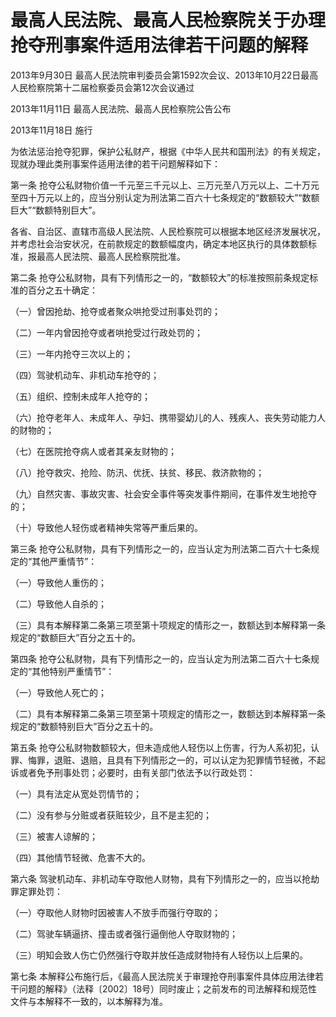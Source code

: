 # 最高人民法院、最高人民检察院关于办理抢夺刑事案件适用法律若干问题的解释

2013年9月30日 最高人民法院审判委员会第1592次会议、2013年10月22日最高人民检察院第十二届检察委员会第12次会议通过

2013年11月11日 最高人民法院、最高人民检察院公告公布

2013年11月18日 施行

<!-- INFO END -->

为依法惩治抢夺犯罪，保护公私财产，根据《中华人民共和国刑法》的有关规定，现就办理此类刑事案件适用法律的若干问题解释如下：

第一条 抢夺公私财物价值一千元至三千元以上、三万元至八万元以上、二十万元至四十万元以上的，应当分别认定为刑法第二百六十七条规定的“数额较大”“数额巨大”“数额特别巨大”。

各省、自治区、直辖市高级人民法院、人民检察院可以根据本地区经济发展状况，并考虑社会治安状况，在前款规定的数额幅度内，确定本地区执行的具体数额标准，报最高人民法院、最高人民检察院批准。

第二条 抢夺公私财物，具有下列情形之一的，“数额较大”的标准按照前条规定标准的百分之五十确定：

（一）曾因抢劫、抢夺或者聚众哄抢受过刑事处罚的；

（二）一年内曾因抢夺或者哄抢受过行政处罚的；

（三）一年内抢夺三次以上的；

（四）驾驶机动车、非机动车抢夺的；

（五）组织、控制未成年人抢夺的；

（六）抢夺老年人、未成年人、孕妇、携带婴幼儿的人、残疾人、丧失劳动能力人的财物的；

（七）在医院抢夺病人或者其亲友财物的；

（八）抢夺救灾、抢险、防汛、优抚、扶贫、移民、救济款物的；

（九）自然灾害、事故灾害、社会安全事件等突发事件期间，在事件发生地抢夺的；

（十）导致他人轻伤或者精神失常等严重后果的。

第三条 抢夺公私财物，具有下列情形之一的，应当认定为刑法第二百六十七条规定的“其他严重情节”：

（一）导致他人重伤的；

（二）导致他人自杀的；

（三）具有本解释第二条第三项至第十项规定的情形之一，数额达到本解释第一条规定的“数额巨大”百分之五十的。

第四条 抢夺公私财物，具有下列情形之一的，应当认定为刑法第二百六十七条规定的“其他特别严重情节”：

（一）导致他人死亡的；

（二）具有本解释第二条第三项至第十项规定的情形之一，数额达到本解释第一条规定的“数额特别巨大”百分之五十的。

第五条 抢夺公私财物数额较大，但未造成他人轻伤以上伤害，行为人系初犯，认罪、悔罪，退赃、退赔，且具有下列情形之一的，可以认定为犯罪情节轻微，不起诉或者免予刑事处罚；必要时，由有关部门依法予以行政处罚：

（一）具有法定从宽处罚情节的；

（二）没有参与分赃或者获赃较少，且不是主犯的；

（三）被害人谅解的；

（四）其他情节轻微、危害不大的。

第六条 驾驶机动车、非机动车夺取他人财物，具有下列情形之一的，应当以抢劫罪定罪处罚：

（一）夺取他人财物时因被害人不放手而强行夺取的；

（二）驾驶车辆逼挤、撞击或者强行逼倒他人夺取财物的；

（三）明知会致人伤亡仍然强行夺取并放任造成财物持有人轻伤以上后果的。

第七条 本解释公布施行后，《最高人民法院关于审理抢夺刑事案件具体应用法律若干问题的解释》（法释〔2002〕18号）同时废止；之前发布的司法解释和规范性文件与本解释不一致的，以本解释为准。